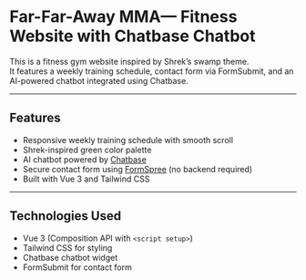 # Far-Far-Away MMA— Fitness Website with Chatbase Chatbot

This is a fitness gym website inspired by Shrek’s swamp theme.  
It features a weekly training schedule, contact form via FormSubmit, and an AI-powered chatbot integrated using Chatbase.

---

## Features

- Responsive weekly training schedule with smooth scroll  
- Shrek-inspired green color palette  
- AI chatbot powered by [Chatbase](https://www.chatbase.co/)  
- Secure contact form using [FormSpree](https://formspree.io/) (no backend required)  
- Built with Vue 3 and Tailwind CSS

---

## Technologies Used

- Vue 3 (Composition API with `<script setup>`)  
- Tailwind CSS for styling  
- Chatbase chatbot widget  
- FormSubmit for contact form
